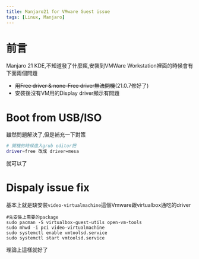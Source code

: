 ```yaml
---
title: Manjaro21 for VMware Guest issue
tags: [Linux, Manjaro]
---
```


# 前言

Manjaro 21 KDE,不知道發了什麼瘋,安裝到VMWare Workstation裡面的時候會有下面兩個問題

* ~~用Free driver & none-Free driver無法開機~~(21.0.7修好了)
* 安裝後沒有VM用的Display driver顯示有問題

# Boot from USB/ISO

雖然問題解決了,但是補充一下對策

```bash
# 開機的時候進入grub editor把
driver=free 改成 driver=mesa
```

就可以了

# Dispaly issue fix

基本上就是缺安裝`video-virtualmachine`這個Vmware跟virtualbox通吃的driver

```
#先安裝上需要的package
sudo pacman -S virtualbox-guest-utils open-vm-tools
sudo mhwd -i pci video-virtualmachine
sudo systemctl enable vmtoolsd.service
sudo systemctl start vmtoolsd.service
```

理論上這樣就好了